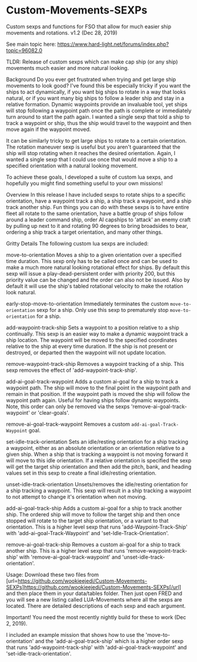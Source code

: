 # Custom-Movements-SEXPs
Custom sexps and functions for FSO that allow for much easier ship movements and rotations.
v1.2 (Dec 28, 2019)

See main topic here:
https://www.hard-light.net/forums/index.php?topic=96082.0


TLDR: Release of custom sexps which can make cap ship (or any ship) movements much easier and more natural looking. 

Background
Do you ever get frustrated when trying and get large ship movements to look good? I've found this be especially tricky if you want the ships to act dynamically, if you want big ships to rotate in a way that looks natural, or if you want many big ships to follow a leader ship and stay in a relative formation. Dynamic waypoints provide an invaluable tool, yet ships will stop following a waypoint path once the path is complete or immediately turn around to start the path again. I wanted a single sexp that told a ship to track a waypoint or ship, thus the ship would travel to the waypoint and then move again if the waypoint moved. 

It can be similarly tricky to get large ships to rotate to a certain orientation. The rotation maneuver sexp is useful but you aren't guaranteed that the ship will stop rotating when it reaches the desired orientation. Again, I wanted a single sexp that I could use once that would move a ship to a specified orientation with a natural looking movement. 

To achieve these goals, I developed a suite of custom lua sexps, and hopefully you might find something useful to your own missions! 


Overview
In this release I have included sexps to rotate ships to a specific orientation, have a waypoint track a ship, a ship track a waypoint, and a ship track another ship. Fun things you can do with these sexps is to have entire fleet all rotate to the same orientation, have a battle group of ships follow around a leader command ship, order AI capships to 'attack' an enemy craft by pulling up next to it and rotating 90 degrees to bring broadsides to bear, ordering a ship track a target orientation, and many other things. 


Gritty Details
The following custom lua sexps are included:
 
move-to-orientation
Moves a ship to a given orientation over a specified time duration. This sexp only has to be called once and can be used to make a much more natural looking rotational effect for ships. By default this sexp will issue a play-dead-persistent order with priority 200, but this priority value can be changed and the order can also not be issued. Also by default it will use the ship's tabled rotational velocity to make the rotation look natural. 

early-stop-move-to-orientation
Immediately terminates the custom `move-to-orientation` sexp for a ship. Only use this sexp to prematurely stop `move-to-orientation` for a ship. 

add-waypoint-track-ship
Sets a waypoint to a position relative to a ship continually. This sexp is an easier way to make a dynamic waypoint track a ship location. The waypoint will be moved to the specified coordinates relative to the ship at every time duration. If the ship is not present or destroyed, or departed then the waypoint will not update location. 

remove-waypoint-track-ship
Removes a waypoint tracking of a ship. This sexp removes the effect of 'add-waypoint-track-ship'.

add-ai-goal-track-waypoint
Adds a custom ai-goal for a ship to track a waypoint path. The ship will move to the final point in the waypoint path and remain in that position. If the waypoint path is moved the ship will follow the waypoint path again. Useful for having ships follow dynamic waypoints. Note, this order can only be removed via the sexps 'remove-ai-goal-track-waypoint' or 'clear-goals'.

remove-ai-goal-track-waypoint
Removes a custom `add-ai-goal-Track-Waypoint` goal.

set-idle-track-orientation
Sets an idle/resting orientation for a ship tracking a waypoint, either as an absolute orientation or an orientation relative to a given ship. When a ship that is tracking a waypoint is not moving forward it will move to this idle orientation. If a relative orientation is specified the sexp will get the target ship orientation and then add the pitch, bank, and heading values set in this sexp to create a final idle/resting orientation.

unset-idle-track-orientation
Unsets/removes the idle/resting orientation for a ship tracking a waypoint. This sexp will result in a ship tracking a waypoint to not attempt to change it's orientation when not moving.

add-ai-goal-track-ship
Adds a custom ai-goal for a ship to track another ship. The ordered ship will move to follow the target ship and then once stopped will rotate to the target ship orientation, or a variant to that orientation. This is a higher level sexp that runs 'add-Waypoint-Track-Ship' with 'add-ai-goal-Track-Waypoint' and 'set-Idle-Track-Orientation'.

remove-ai-goal-track-ship
Removes a custom ai-goal for a ship to track another ship. This is a higher level sexp that runs 'remove-waypoint-track-ship' with 'remove-ai-goal-track-waypoint' and 'unset-idle-track-orientation'.


Usage:
Download these two files from [url=https://github.com/wookieejedi/Custom-Movements-SEXPs]https://github.com/wookieejedi/Custom-Movements-SEXPs[/url] and then place them in your data/tables folder. Then just open FRED and you will see a new listing called LUA-Movements where all the sexps are located. There are detailed descriptions of each sexp and each argument. 

Important! You need the most recently nightly build for these to work (Dec 2, 2019).

I included an example mission that shows how to use the 'move-to-orientation' and the 'add-ai-goal-track-ship' which is a higher order sexp that runs 'add-waypoint-track-ship' with 'add-ai-goal-track-waypoint' and 'set-idle-track-orientation'.
